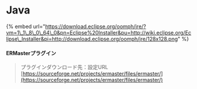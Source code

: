 # Java

{% embed url="https://download.eclipse.org/oomph/jre/?vm=1\_1\_8\_0\_64\_0&pn=Eclipse%20Installer&pu=http://wiki.eclipse.org/Eclipse\_Installer&pi=http://download.eclipse.org/oomph/jre/128x128.png" %}

#### ERMasterプラグイン

> プラグインダウンロード先：設定URL  
> [https://sourceforge.net/projects/ermaster/files/ermaster/](https://sourceforge.net/projects/ermaster/files/ermaster/)



